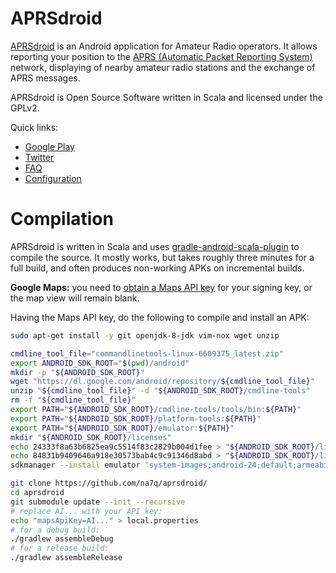 # APRSdroid

[APRSdroid](https://aprsdroid.org/) is an Android application for Amateur
Radio operators. It allows reporting your position to the
[APRS (Automatic Packet Reporting System)](http://aprs.org/)
network, displaying of nearby amateur radio stations and the exchange of APRS
messages.

APRSdroid is Open Source Software written in Scala and licensed under the GPLv2.

Quick links:

- [Google Play](https://play.google.com/store/apps/details?id=org.aprsdroid.app)
- [Twitter](http://twitter.com/aprsdroid)
- [FAQ](https://github.com/ge0rg/aprsdroid/wiki/Frequently-Asked-Questions)
- [Configuration](https://github.com/ge0rg/aprsdroid/wiki/Settings)

# Compilation

APRSdroid is written in Scala and uses
[gradle-android-scala-plugin](https://github.com/AllBus/scala-plugin) to
compile the source. It mostly works, but takes roughly three minutes for a
full build, and often produces non-working APKs on incremental builds.

**Google Maps:** you need to
[obtain a Maps API key](https://developers.google.com/maps/documentation/android-sdk/start)
for your signing key, or the map view will remain blank.

Having the Maps API key, do the following to compile and install an APK:

```bash
sudo apt-get install -y git openjdk-8-jdk vim-nox wget unzip

cmdline_tool_file="commandlinetools-linux-6609375_latest.zip"
export ANDROID_SDK_ROOT="$(pwd)/android"
mkdir -p "${ANDROID_SDK_ROOT}"
wget "https://dl.google.com/android/repository/${cmdline_tool_file}"
unzip "${cmdline_tool_file}" -d "${ANDROID_SDK_ROOT}/cmdline-tools"
rm -f "${cmdline_tool_file}"
export PATH="${ANDROID_SDK_ROOT}/cmdline-tools/tools/bin:${PATH}"
export PATH="${ANDROID_SDK_ROOT}/platform-tools:${PATH}"
export PATH="${ANDROID_SDK_ROOT}/emulator:${PATH}"
mkdir "${ANDROID_SDK_ROOT}/licenses"
echo 24333f8a63b6825ea9c5514f83c2829b004d1fee > "${ANDROID_SDK_ROOT}/licenses/android-sdk-license"
echo 84831b9409646a918e30573bab4c9c91346d8abd > "${ANDROID_SDK_ROOT}/licenses/android-sdk-preview-license"
sdkmanager --install emulator 'system-images;android-24;default;armeabi-v7a'

git clone https://github.com/na7q/aprsdroid/
cd aprsdroid
git submodule update --init --recursive
# replace AI... with your API key:
echo "mapsApiKey=AI..." > local.properties
# for a debug build:
./gradlew assembleDebug
# for a release build:
./gradlew assembleRelease
```


